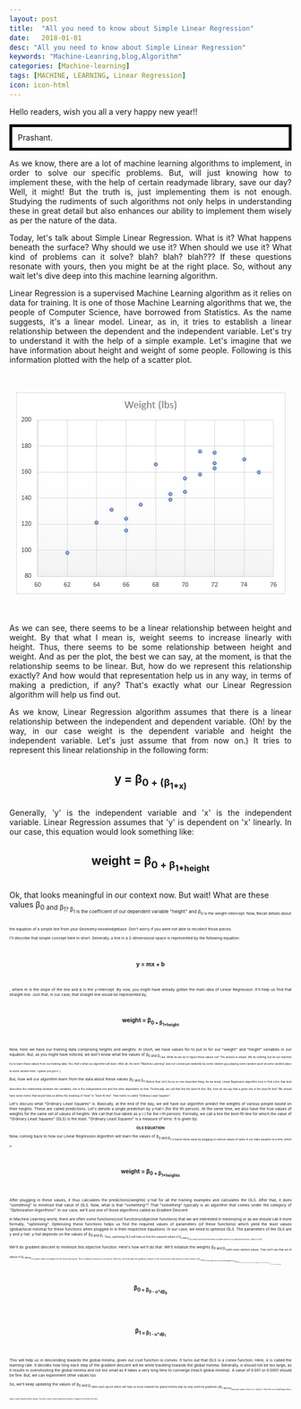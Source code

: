 ```yaml
---
layout: post
title:  "All you need to know about Simple Linear Regression"
date:   2018-01-01
desc: "All you need to know about Simple Linear Regression"
keywords: "Machine-Leanring,blog,Algorithm"
categories: [Machine-learning]
tags: [MACHINE, LEARNING, Linear Regression]
icon: icon-html
---
```


Hello readers, wish you all a very happy new year!!
<div style="width 320px;
    padding: 10px;
    border: 5px solid black;
    margin: 0;">Prashant.</div>
<p align="justify">
As we know, there are a lot of machine learning algorithms to implement, in order to solve our specific problems. But, will just knowing how to implement these, with the help of certain readymade library, save our day? Well, it might! But the truth is, just implementing them is not enough. Studying the rudiments of such algorithms not only helps in understanding these in great detail but also enhances our ability to implement them wisely as per the nature of the data.
</p>

<p align="justify">
Today, let's talk about Simple Linear Regression. What is it? What happens beneath the surface? Why should we use it? When should we use it? What kind of problems can it solve? blah? blah? blah??? If these questions resonate with yours, then you might be at the right place. So, without any wait let's dive deep into this machine learning algorithm.
</p>

<p align="justify">
Linear Regression is a supervised Machine Learning algorithm as it relies on data for training. It is one of those Machine Learning algorithms that we, the people of Computer Science, have borrowed from Statistics.  As the name suggests, it's a linear model. Linear, as in, it tries to establish a linear relationship between the dependent and the independent variable. Let's try to understand it with the help of a simple example. Let's imagine that we have information about height and weight of some people. Following is this information plotted with the help of a scatter plot.
</p>

<br>
<p align="center">
  <img alt="Detailed wallpaper collection item screenshot" title="Height vs Weight"  src="/static/assets/img/posts/LinearRegressionScatterPlot.JPG">
</p>
<br>

<p align="justify">
As we can see, there seems to be a linear relationship between height and weight. By that what I mean is, weight seems to increase linearly with height. Thus, there seems to be some relationship between height and weight. And as per the plot, the best we can say, at the moment, is that the relationship seems to be linear. But, how do we represent this relationship exactly? And how would that representation help us in any way, in terms of making a prediction, if any? That's exactly what our Linear Regression algorithm will help us find out.
</p>

<p align="justify">
As we know, Linear Regression algorithm assumes that there is a linear relationship between the independent and dependent variable. (Oh! by the way, in our case weight is the dependent variable and height the independent variable. Let's just assume that from now on.) It tries to represent this linear relationship in the following form:
</p>

<br>
<div style="font-size: 150%; font-weight: bold; ">
<center>y = &beta;<sub>0 + (&beta;<sub>1*x)</center>
</div>
<br>

<p align="justify">
Generally,  'y' is the independent variable and 'x' is the independent variable. Linear Regression assumes that 'y' is dependent on 'x' linearly. In our case, this equation would look something like:
</p>

<br>
<div style="font-size: 150%; font-weight: bold; ">
<center>weight = &beta;<sub>0 + &beta;<sub>1*height</center>
</div>
<br>

</p>
Ok, that looks meaningful in our context now. But wait! What are these values &beta;<sub>0 and &beta;<sub>1? &beta;<sub>1 is the coefficient of our dependent variable "height" and &beta;<sub>0 is the weight-intercept. Now, Recall details about the equation of a simple line from your Geometry-knowledgebase. Don't worry if you were not able to recollect those pieces. 
</p>

<p align="justify">
I'll describe that simple concept here in short. Generally, a line in a 2-dimensional space is represented by the following equation:
</p>

<br>
<div style="font-size: 150%; font-weight: bold; ">
<center>y = mx + b</center>
</div>
<br>

<p align="justify">
, where m is the slope of the line and b is the y-intercept.
By now, you might have already gotten the main idea of Linear Regression. It'll help us find that straight line. Just that, in our case, that straight line would be represented by,
</p>

<br>
<div style="font-size: 150%; font-weight: bold; ">
<center>weight = &beta;<sub>0 + &beta;<sub>1*height</center>
</div>
<br>

<p align="justify">
Now, here we have our training data comprising heights and weights. In short, we have values for to put in for our "weight" and "height" variables in our equation. But, as you might have noticed, we don't know what the values of &beta;<sub>0 and &beta;<sub>1 are. What do we do to figure these values out? The answer is simple. We do nothing, but let our machine try to learn these values from our training data. Yes, that's what our algorithm will learn. After all, the term "Machine Learning" was not coined just randomly by some random guy playing some random sport at some random place at some random time. I guess you got it :).
</p>
<p align="justify">
But, how will our algorithm learn from the data about these values &beta;<sub>0 and &beta;<sub>1? Before that, let's focus on one important thing. As we know, Linear Regression algorithm tries to find a line that best describes the relationship between two variables, one is the independent one and the other dependent on that. Technically, we call that line the best-fit-line. But, how do we say that a given line is the best-fit-line? We should have some metric that would help us define the meaning of "best" in "best-fit-line". That metric is called "Ordinary Least Squares". 
</p>
<p align="justify">
Let's discuss what "Ordinary Least Squares" is. Basically, at the end of the day, we will have our algorithm predict the weights of various people based on their heights. These are called predictions. Let's denote a single prediction by y-hat-i (for the ith person). At the same time, we also have the true values of weights for the same set of values of heights. We call that true labels as y-i ( for the i-th person). Formally, we call a line the best-fit-line for which the value of "Ordinary Least Squares" (OLS) is the least. "Ordinary Least Squares" is a measure of error. It is given by:
</p>

**<center>OLS EQUATION</center>**

<p align="justify">
Now, coming back to how our Linear Regression Algorithm will learn the values of &beta;<sub>0 and &beta;<sub>1, it learns these value by plugging-in various values of same in our main equation at a time, which is:
</p>

<br>
<div style="font-size: 150%; font-weight: bold; ">
<center>weight = &beta;<sub>0 + &beta;<sub>1*heights</center>
</div>
<br>

<p align="justify">
After plugging in these values, it thus calculates the predictions(weights) y-hat for all the training examples and calculates the OLS. After that, it does "something" to minimize that value of OLS. Now, what is that "something"? That "something" typically is an algorithm that comes under the category of "Optimization Algorithms". In our case, we'll use one of those algorithms called as Gradient Descent.
</p>
<p align="justify">
In Machine Learning world, there are often some functions(cost functions/objective functions) that we are interested in minimizing or as we should call it more formally, "optimising". Optimizing these functions helps us find the required values of parameters (of these functions) which yield the least values (global/local minima) for these functions when plugged-in in their respective equations. In our case, we need to optimize OLS. The parameters of the OLS are y and y-hat. y-hat depends on the values of &beta;<sub>0 and &beta;<sub>1. Thus, optimising OLS will help us find the required values of &beta;<sub>0 and &beta;<sub>1 for which we'll have the least possible value for our objective function, which is OLS. 
</p>
<p align="justify">
We'll do gradient descent to minimize this objectve function. Here's how we'll do that. We'll initialize the weights &beta;<sub>0 and &beta;<sub>1 with some random values. Then we'll use that set of values of &beta;<sub>0 and &beta;<sub>1 to predict values of weights for the entire training set. This is called as one pass or one epoch. After this, we'll calculate the gradients (slopes) of the cost function with respect to these values of &beta;<sub>0 and &beta;<sub>1 for the overall cost. Let's call these gradients d&beta;<sub>0 and d&beta;<sub>1. Now, we'll subtract a fraction of these gradients from our initial values &beta;<sub>0 and &beta;<sub>1.  In short, we'll do the following:
</p>

<br>
<div style="font-size: 150%; font-weight: bold; ">
<center>&beta;<sub>0 = &beta;<sub>0 - &alpha;*d&beta;<sub>0</center>
</div>
<br>

<br>
<div style="font-size: 150%; font-weight: bold; ">	
<center>&beta;<sub>1 = &beta;<sub>1 - &alpha;*d&beta;<sub>1</center>
</div>
<br>

<p align="justify">
This will help us in descending towards the global minima, given our cost function is convex. It turns out that OLS is a conex function. Here, &alpha; is called the learning rate. It decides how long each step of the gradient descent will be while traveling towards the global minima. Generally, &alpha; should not be too large, as it results in overshooting the global minima and not too small as it takes a very long time to converge (reach global minima). A value of 0.001 or 0.0001 should be fine. But, we can experiment other values too.
</p>

<p align="justify">
So, we'll keep updating the values of &beta;<sub>0 and &beta;<sub>1 after each epoch which will help us move towards the global minima step by step untill the gradients (d&beta;<sub>0 and d&beta;<sub>1)assume values close to or nearly 0. And then our model/algorithm is said to have learned these values. So this is how, Linear regression works to figure out the best-fit-line.
</p>